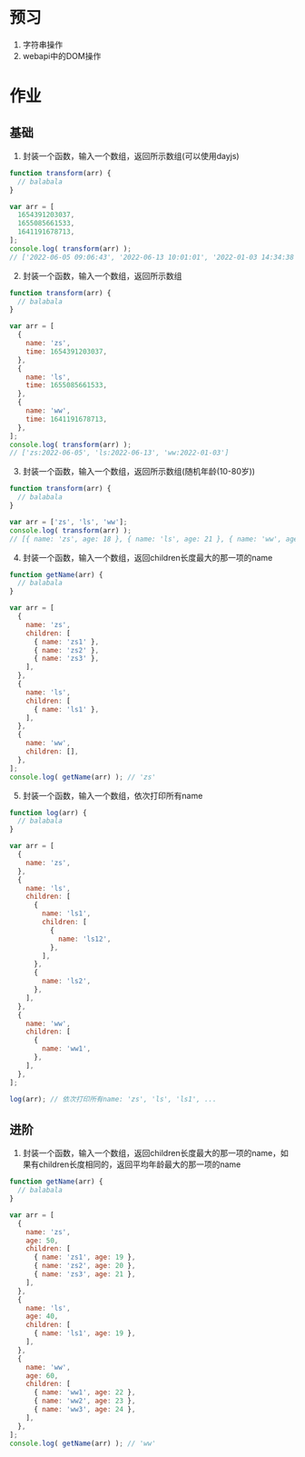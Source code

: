 # 预习
1. 字符串操作
2. webapi中的DOM操作

# 作业
## 基础
1. 封装一个函数，输入一个数组，返回所示数组(可以使用dayjs)
```js
function transform(arr) {
  // balabala
}

var arr = [
  1654391203037,
  1655085661533,
  1641191678713,
];
console.log( transform(arr) );
// ['2022-06-05 09:06:43', '2022-06-13 10:01:01', '2022-01-03 14:34:38']
```

2. 封装一个函数，输入一个数组，返回所示数组
```js
function transform(arr) {
  // balabala
}

var arr = [
  {
    name: 'zs',
    time: 1654391203037,
  },
  {
    name: 'ls',
    time: 1655085661533,
  },
  {
    name: 'ww',
    time: 1641191678713,
  },
];
console.log( transform(arr) );
// ['zs:2022-06-05', 'ls:2022-06-13', 'ww:2022-01-03']
```

3. 封装一个函数，输入一个数组，返回所示数组(随机年龄(10-80岁))
```js
function transform(arr) {
  // balabala
}

var arr = ['zs', 'ls', 'ww'];
console.log( transform(arr) );
// [{ name: 'zs', age: 18 }, { name: 'ls', age: 21 }, { name: 'ww', age: 45 }]
```

4. 封装一个函数，输入一个数组，返回children长度最大的那一项的name
```js
function getName(arr) {
  // balabala
}

var arr = [
  {
    name: 'zs',
    children: [
      { name: 'zs1' },
      { name: 'zs2' },
      { name: 'zs3' },
    ],
  },
  {
    name: 'ls',
    children: [
      { name: 'ls1' },
    ],
  },
  {
    name: 'ww',
    children: [],
  },
];
console.log( getName(arr) ); // 'zs'
```

5. 封装一个函数，输入一个数组，依次打印所有name
```js
function log(arr) {
  // balabala
}

var arr = [
  {
    name: 'zs',
  },
  {
    name: 'ls',
    children: [
      {
        name: 'ls1',
        children: [
          {
            name: 'ls12',
          },
        ],
      },
      {
        name: 'ls2',
      },
    ],
  },
  {
    name: 'ww',
    children: [
      {
        name: 'ww1',
      },
    ],
  },
];

log(arr); // 依次打印所有name: 'zs', 'ls', 'ls1', ...
```

## 进阶
1. 封装一个函数，输入一个数组，返回children长度最大的那一项的name，如果有children长度相同的，返回平均年龄最大的那一项的name
```js
function getName(arr) {
  // balabala
}

var arr = [
  {
    name: 'zs',
    age: 50,
    children: [
      { name: 'zs1', age: 19 },
      { name: 'zs2', age: 20 },
      { name: 'zs3', age: 21 },
    ],
  },
  {
    name: 'ls',
    age: 40,
    children: [
      { name: 'ls1', age: 19 },
    ],
  },
  {
    name: 'ww',
    age: 60,
    children: [
      { name: 'ww1', age: 22 },
      { name: 'ww2', age: 23 },
      { name: 'ww3', age: 24 },
    ],
  },
];
console.log( getName(arr) ); // 'ww'
```